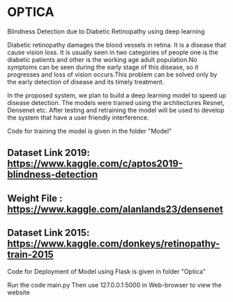 # OPTICA
Blindness Detection due to Diabetic Retinopathy using deep learning

Diabetic retinopathy damages the blood vessels in retina. It is a disease that cause vision loss. It is usually seen in two categories of people one is the diabetic patients and other is the working age adult population.No symptoms can be seen during the early stage of this disease, so it progresses and loss of vision occurs.This problem can be solved only by the early detection of disease and its timely treatment. 

In the proposed system, we plan to build a deep learning model to speed up disease detection.
The models were trained using the architectures Resnet, Densenet etc. After testing and retraining the model will be used to develop the system that have a user friendly interference. 

Code for training the model is given in the folder "Model"
## Dataset Link 2019: https://www.kaggle.com/c/aptos2019-blindness-detection
## Weight File : https://www.kaggle.com/alanlands23/densenet
## Dataset Link 2015: https://www.kaggle.com/donkeys/retinopathy-train-2015

Code for Deployment of Model using Flask is given in folder "Optica"

Run the code main.py
Then use 127.0.0.1:5000 in Web-browser to view the website 
